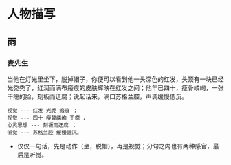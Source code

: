 # 人物描写

## 雨

### 麦先生

当他在灯光里坐下，脱掉帽子，你便可以看到他一头深色的红发，头顶有一块已经光秃秃了，红润而满布瘢痕的皮肤辉映在红发之间；他年已四十，瘦骨嶙峋，一张干瘪的脸，刻板而迂腐；说起话来，满口苏格兰腔，声调缓慢低沉。
   
    视觉 --- 红发 光秃 瘢痕 ；
    视觉 --- 四十 瘦骨嶙峋 干瘪 ，
    心灵思想 --- 刻板而迂腐 ；
    听觉 --- 苏格兰腔 缓慢低沉。
    
- 仅仅一句话，先是动作（坐，脱帽），再是视觉；分句之内也有两种感官，最后是听觉。 